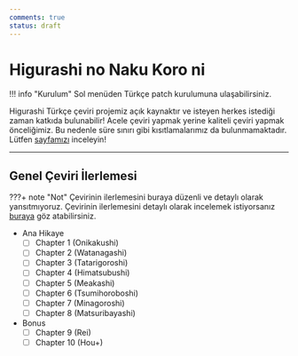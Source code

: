 ```yaml
---
comments: true
status: draft
---
```


# Higurashi no Naku Koro ni

!!! info "Kurulum"
	Sol menüden Türkçe patch kurulumuna ulaşabilirsiniz.

Higurashi Türkçe çeviri projemiz açık kaynaktır ve isteyen herkes istediği zaman katkıda bulunabilir! Acele çeviri yapmak yerine kaliteli çeviri yapmak önceliğimiz. Bu nedenle süre sınırı gibi kısıtlamalarımız da bulunmamaktadır. Lütfen [sayfamızı](contributing/info.md) inceleyin!

***

## Genel Çeviri İlerlemesi

???+ note "Not"
	Çevirinin ilerlemesini buraya düzenli ve detaylı olarak yansıtmıyoruz. Çevirinin ilerlemesini detaylı olarak incelemek istiyorsanız [buraya](https://github.com/Witch-Love/higurashi-scripting-tr#i%CC%87lerleme) göz atabilirsiniz.

- Ana Hikaye
    - [ ] Chapter 1 (Onikakushi)
    - [ ] Chapter 2 (Watanagashi)
    - [ ] Chapter 3 (Tatarigoroshi)
    - [ ] Chapter 4 (Himatsubushi)
    - [ ] Chapter 5 (Meakashi)
    - [ ] Chapter 6 (Tsumihoroboshi)
    - [ ] Chapter 7 (Minagoroshi)
    - [ ] Chapter 8 (Matsuribayashi)
- Bonus
    - [ ] Chapter 9 (Rei)
    - [ ] Chapter 10 (Hou+)
